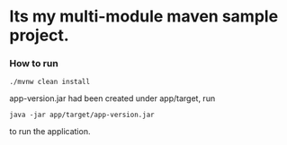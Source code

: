 # Its my multi-module maven sample project.

### How to run

```shell
./mvnw clean install 
```

app-version.jar had been created under app/target, run
```shell
java -jar app/target/app-version.jar
```
to run the application.